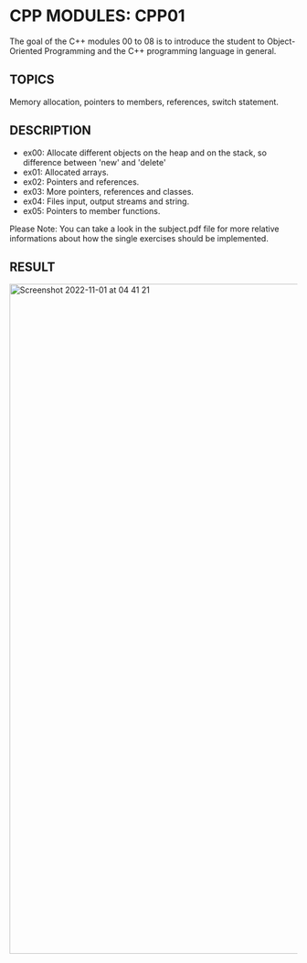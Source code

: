 # CPP MODULES: CPP01
The goal of the C++ modules 00 to 08 is to introduce the student to Object-Oriented Programming and the C++ programming language in general. 

## TOPICS
Memory allocation, pointers to members, references, switch statement.

## DESCRIPTION
- ex00: Allocate different objects on the heap and on the stack, so difference between 'new' and 'delete' 
- ex01: Allocated arrays.
- ex02: Pointers and references.
- ex03: More pointers, references and classes.
- ex04: Files input, output streams and string.
- ex05: Pointers to member functions.

Please Note: You can take a look in the subject.pdf file for more relative informations about how the single exercises should be implemented.

## RESULT 
<img width="1172" alt="Screenshot 2022-11-01 at 04 41 21" src="https://user-images.githubusercontent.com/85942176/199157751-15dda843-a480-485c-984d-31ca6328de91.png">





